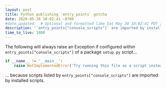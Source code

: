```yaml
---
layout: post
title: Python publishing `entry_points` gotcha
date: 2020-05-30 10:02:41 -0700
#date_updated:  # Optional and formatted like Sat May 30 10:02:41 PDT 2020 above
description: '`entry_points["console_scripts"]` are imported by installed scripts'
time_to_live: 1800
---
```




The following will always raise an Exception if configured within `entry_points["console_scripts"]` of a package `setup.py` script...


```python
if __name__ != '__main__':
    raise NotImplementedError('Try running this file as a script instead.')
```


... because scripts listed by `entry_points["console_scripts"]` are imported by installed scripts.
